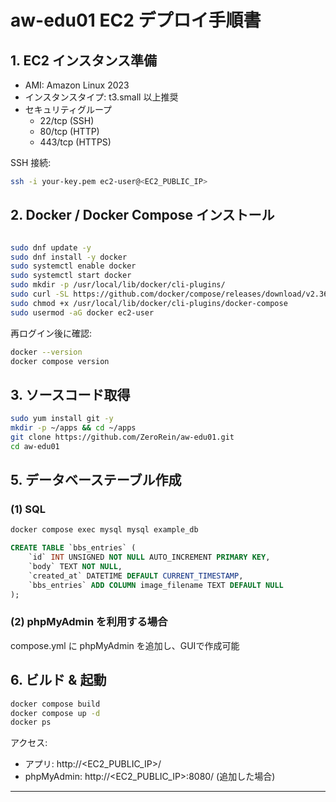 # aw-edu01 EC2 デプロイ手順書

## 1. EC2 インスタンス準備
- AMI: Amazon Linux 2023
- インスタンスタイプ: t3.small 以上推奨
- セキュリティグループ
  - 22/tcp (SSH)
  - 80/tcp (HTTP)
  - 443/tcp (HTTPS)

SSH 接続:
```bash
ssh -i your-key.pem ec2-user@<EC2_PUBLIC_IP>
```

## 2. Docker / Docker Compose インストール
```bash

sudo dnf update -y
sudo dnf install -y docker
sudo systemctl enable docker
sudo systemctl start docker
sudo mkdir -p /usr/local/lib/docker/cli-plugins/
sudo curl -SL https://github.com/docker/compose/releases/download/v2.36.0/docker-compose-linux-x86_64 -o /usr/local/lib/docker/cli-plugins/docker-compose
sudo chmod +x /usr/local/lib/docker/cli-plugins/docker-compose
sudo usermod -aG docker ec2-user
```

再ログイン後に確認:
```bash
docker --version
docker compose version
```

## 3. ソースコード取得
```bash
sudo yum install git -y
mkdir -p ~/apps && cd ~/apps
git clone https://github.com/ZeroRein/aw-edu01.git
cd aw-edu01
```
## 5. データベーステーブル作成
### (1) SQL
```bash
docker compose exec mysql mysql example_db
```
```sql
CREATE TABLE `bbs_entries` (
    `id` INT UNSIGNED NOT NULL AUTO_INCREMENT PRIMARY KEY,
    `body` TEXT NOT NULL,
    `created_at` DATETIME DEFAULT CURRENT_TIMESTAMP,
    `bbs_entries` ADD COLUMN image_filename TEXT DEFAULT NULL
);
```

### (2) phpMyAdmin を利用する場合
compose.yml に phpMyAdmin を追加し、GUIで作成可能

## 6. ビルド & 起動
```bash
docker compose build
docker compose up -d
docker ps
```

アクセス:
- アプリ: http://<EC2_PUBLIC_IP>/
- phpMyAdmin: http://<EC2_PUBLIC_IP>:8080/ (追加した場合)



---
